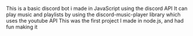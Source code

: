 This is a basic discord bot i made in JavaScript using the discord API
It can play music and playlists by using the discord-music-player library which uses the youtube API
This was the first project I made in node.js, and had fun making it
